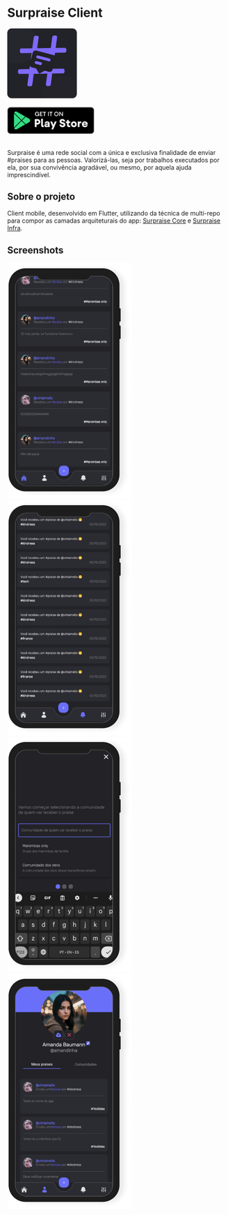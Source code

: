 # Surpraise Client

<img src="assets/images/logo.png" width="160px"/>
</br>
</br>
<a href="https://play.google.com/store/apps/details?id=com.viniciusamelio.surpraise_client">
<img src="assets/android-badge.png" width="200">
</a>
</br>
</br>

Surpraise é uma rede social com a única e exclusiva finalidade de enviar #praises para as pessoas. Valorizá-las, seja por trabalhos executados por ela, por sua convivência agradável, ou mesmo, por aquela ajuda imprescindível.


## Sobre o projeto
Client mobile, desenvolvido em Flutter, utilizando da técnica de multi-repo para compor as camadas arquiteturais do app: <a href="https://github.com/viniciusamelio/surpraise_core">Surpraise Core</a> e <a href="https://github.com/viniciusamelio/surpraise_infra">Surpraise Infra</a>.



## Screenshots
<img src="assets/screenshots/Feed.png"/>
<img src="assets/screenshots/Notifications.png"/>
<img src="assets/screenshots/New praise.png"/>
<img src="assets/screenshots/Received Praises.png"/>